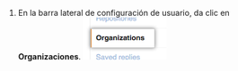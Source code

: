 1. En la barra lateral de configuración de usuario, da clic en **Organizaciones**. ![Configuración de usuario para organizaciones](/assets/images/help/settings/settings-user-orgs.png)
